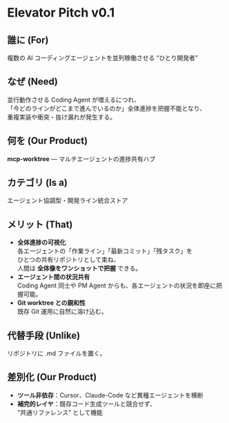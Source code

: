 # Elevator Pitch v0.1

## 誰に (For)
複数の AI コーディングエージェントを並列稼働させる “ひとり開発者”

## なぜ (Need)
並行動作させる Coding Agent が増えるにつれ、  
「今どのラインがどこまで進んでいるのか」全体進捗を把握不能となり、  
重複実装や衝突・抜け漏れが発生する。

## 何を (Our Product)
**mcp-worktree** — マルチエージェントの進捗共有ハブ

## カテゴリ (Is a)
エージェント協調型・開発ライン統合ストア

## メリット (That)

- **全体進捗の可視化**  
  各エージェントの「作業ライン」「最新コミット」「残タスク」を  
  ひとつの共有リポジトリとして束ね、  
  人間は **全体像をワンショットで把握** できる。
- **エージェント間の状況共有**  
  Coding Agent 同士や PM Agent からも、各エージェントの状況を即座に把握可能。
- **Git worktree との親和性**  
  既存 Git 運用に自然に溶け込む。

## 代替手段 (Unlike)
リポジトリに .md ファイルを置く。

## 差別化 (Our Product)
- **ツール非依存**：Cursor、Claude-Code など異種エージェントを横断
- **補完的レイヤ**：既存コード生成ツールと競合せず、  
  “共通リファレンス” として機能
